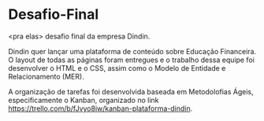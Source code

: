 # Desafio-Final
&lt;pra elas> desafio final da empresa Dindin. 

Dindin quer lançar uma plataforma de conteúdo sobre Educação Financeira. O layout de todas as páginas foram entregues e o trabalho dessa equipe foi desenvolver o HTML e o CSS, assim como o Modelo de Entidade e Relacionamento (MER). 

A organização de tarefas foi desenvolvida baseada em Metodolofias Ágeis, especificamente o Kanban, organizado no link https://trello.com/b/fJvyo8iw/kanban-plataforma-dindin.